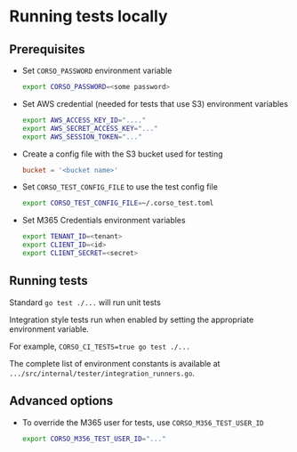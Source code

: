 # Running tests locally

## Prerequisites

- Set `CORSO_PASSWORD` environment variable

    ```bash
    export CORSO_PASSWORD=<some password>
    ```

- Set AWS credential (needed for tests that use S3) environment variables

    ```bash
    export AWS_ACCESS_KEY_ID="...."
    export AWS_SECRET_ACCESS_KEY="..."
    export AWS_SESSION_TOKEN="..."
    ```

- Create a config file with the S3 bucket used for testing

    ```toml
    bucket = '<bucket name>'
    ```

- Set `CORSO_TEST_CONFIG_FILE` to use the test config file

    ```bash
    export CORSO_TEST_CONFIG_FILE=~/.corso_test.toml
    ```

- Set M365 Credentials environment variables

    ```bash
    export TENANT_ID=<tenant>
    export CLIENT_ID=<id>
    export CLIENT_SECRET=<secret>
    ```

## Running tests

Standard `go test ./...` will run unit tests

Integration style tests run when enabled by setting the appropriate environment variable.

For example, `CORSO_CI_TESTS=true go test ./...`

The complete list of environment constants is available at
`.../src/internal/tester/integration_runners.go`.

## Advanced options

- To override the M365 user for tests, use `CORSO_M356_TEST_USER_ID`

    ```bash
    export CORSO_M356_TEST_USER_ID="..."
    ```
